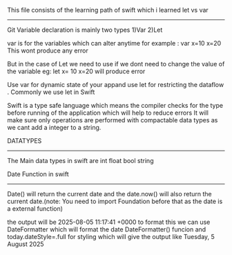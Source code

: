 This file consists of the learning path of swift which i learned
let vs var 
___________________________________________________________________________________________________

Git Variable declaration is mainly two types
1)Var
2)Let
 
 var is for the variables which can alter anytime for example : var x=10 x=20  This wont produce any error
 
 But in the case of Let we need to use if we dont need to change the value of the variable eg: let x= 10 x=20 will produce error 
 
 
Use var for dynamic state of your appand use let for restricting the dataflow . Commonly we use let in Swift

Swift is a type safe language which means the compiler checks for the type before running of the application which will help to reduce errors It will make sure only operations are performed with compactable data types as we cant add a integer to a string.


DATATYPES
________

The Main data types in swift are int float bool string 

Date Function in swift
__________________________________________________________________________________________________________

Date() will return the current date and the date.now() will also return the current date.(note: You need to import Foundation before that as the date is a external function)

the output will be 2025-08-05 11:17:41 +0000 to format this we can use DateFormatter which will format the date DateFormatter() funcion and today.dateStyle=.full for styling which will give the output like Tuesday, 5 August 2025 



